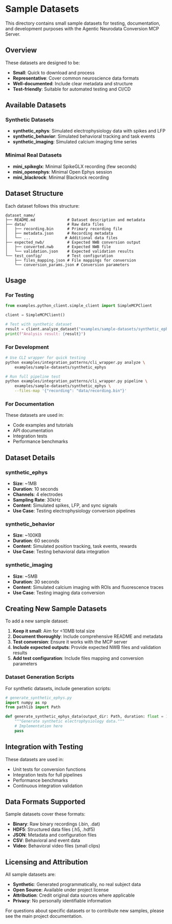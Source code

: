 # Sample Datasets

This directory contains small sample datasets for testing, documentation, and development purposes with the Agentic Neurodata Conversion MCP Server.

## Overview

These datasets are designed to be:
- **Small**: Quick to download and process
- **Representative**: Cover common neuroscience data formats
- **Well-documented**: Include clear metadata and structure
- **Test-friendly**: Suitable for automated testing and CI/CD

## Available Datasets

### Synthetic Datasets
- **synthetic_ephys**: Simulated electrophysiology data with spikes and LFP
- **synthetic_behavior**: Simulated behavioral tracking and task events
- **synthetic_imaging**: Simulated calcium imaging time series

### Minimal Real Datasets
- **mini_spikeglx**: Minimal SpikeGLX recording (few seconds)
- **mini_openephys**: Minimal Open Ephys session
- **mini_blackrock**: Minimal Blackrock recording

## Dataset Structure

Each dataset follows this structure:

```
dataset_name/
├── README.md              # Dataset description and metadata
├── data/                  # Raw data files
│   ├── recording.bin      # Primary recording file
│   ├── metadata.json      # Recording metadata
│   └── ...               # Additional data files
├── expected_nwb/          # Expected NWB conversion output
│   ├── converted.nwb      # Expected NWB file
│   └── validation.json    # Expected validation results
└── test_config/           # Test configuration
    ├── files_mapping.json # File mappings for conversion
    └── conversion_params.json # Conversion parameters
```

## Usage

### For Testing
```python
from examples.python_client.simple_client import SimpleMCPClient

client = SimpleMCPClient()

# Test with synthetic dataset
result = client.analyze_dataset("examples/sample-datasets/synthetic_ephys")
print(f"Analysis result: {result}")
```

### For Development
```bash
# Use CLI wrapper for quick testing
python examples/integration_patterns/cli_wrapper.py analyze \
    examples/sample-datasets/synthetic_ephys

# Run full pipeline test
python examples/integration_patterns/cli_wrapper.py pipeline \
    examples/sample-datasets/synthetic_ephys \
    --files-map '{"recording": "data/recording.bin"}'
```

### For Documentation
These datasets are used in:
- Code examples and tutorials
- API documentation
- Integration tests
- Performance benchmarks

## Dataset Details

### synthetic_ephys
- **Size**: ~1MB
- **Duration**: 10 seconds
- **Channels**: 4 electrodes
- **Sampling Rate**: 30kHz
- **Content**: Simulated spikes, LFP, and sync signals
- **Use Case**: Testing electrophysiology conversion pipelines

### synthetic_behavior
- **Size**: ~100KB
- **Duration**: 60 seconds
- **Content**: Simulated position tracking, task events, rewards
- **Use Case**: Testing behavioral data integration

### synthetic_imaging
- **Size**: ~5MB
- **Duration**: 30 seconds
- **Content**: Simulated calcium imaging with ROIs and fluorescence traces
- **Use Case**: Testing imaging data conversion

## Creating New Sample Datasets

To add a new sample dataset:

1. **Keep it small**: Aim for <10MB total size
2. **Document thoroughly**: Include comprehensive README and metadata
3. **Test conversion**: Ensure it works with the MCP server
4. **Include expected outputs**: Provide expected NWB files and validation results
5. **Add test configuration**: Include files mapping and conversion parameters

### Dataset Generation Scripts

For synthetic datasets, include generation scripts:

```python
# generate_synthetic_ephys.py
import numpy as np
from pathlib import Path

def generate_synthetic_ephys_data(output_dir: Path, duration: float = 10.0):
    """Generate synthetic electrophysiology data."""
    # Implementation here
    pass
```

## Integration with Testing

These datasets are used in:
- Unit tests for conversion functions
- Integration tests for full pipelines
- Performance benchmarks
- Continuous integration validation

## Data Formats Supported

Sample datasets cover these formats:
- **Binary**: Raw binary recordings (.bin, .dat)
- **HDF5**: Structured data files (.h5, .hdf5)
- **JSON**: Metadata and configuration files
- **CSV**: Behavioral and event data
- **Video**: Behavioral video files (small clips)

## Licensing and Attribution

All sample datasets are:
- **Synthetic**: Generated programmatically, no real subject data
- **Open Source**: Available under project license
- **Attribution**: Credit original data sources where applicable
- **Privacy**: No personally identifiable information

For questions about specific datasets or to contribute new samples, please see the main project documentation.
